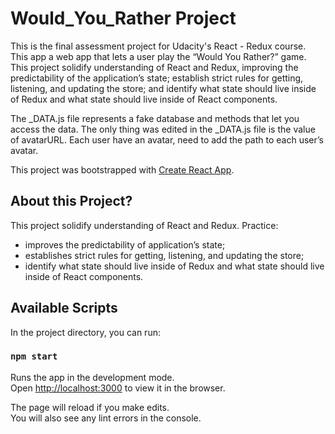 # Would_You_Rather Project

This is the final assessment project for Udacity's React - Redux course. This app a web app that lets a user play the “Would You Rather?” game. This project solidify understanding of React and Redux, improving the predictability of the application’s state; establish strict rules for getting, listening, and updating the store; and identify what state should live inside of Redux and what state should live inside of React components.

The _DATA.js file represents a fake database and methods that let you access the data. The only thing was edited in the _DATA.js file is the value of avatarURL. Each user have an avatar, need to add the path to each user’s avatar.

This project was bootstrapped with [Create React App](https://github.com/facebook/create-react-app).

## About this Project?
This project solidify understanding of React and Redux. Practice:

* improves the predictability of application’s state;
* establishes strict rules for getting, listening, and updating the store;
* identify what state should live inside of Redux and what state should live inside of React components.

## Available Scripts

In the project directory, you can run:

### `npm start`

Runs the app in the development mode.\
Open [http://localhost:3000](http://localhost:3000) to view it in the browser.

The page will reload if you make edits.\
You will also see any lint errors in the console.
